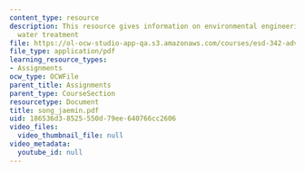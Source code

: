 ```yaml
---
content_type: resource
description: This resource gives information on environmental engineering in drinking
  water treatment
file: https://ol-ocw-studio-app-qa.s3.amazonaws.com/courses/esd-342-advanced-system-architecture-spring-2006/186536d38525550d79ee640766cc2606_song_jaemin.pdf
file_type: application/pdf
learning_resource_types:
- Assignments
ocw_type: OCWFile
parent_title: Assignments
parent_type: CourseSection
resourcetype: Document
title: song_jaemin.pdf
uid: 186536d3-8525-550d-79ee-640766cc2606
video_files:
  video_thumbnail_file: null
video_metadata:
  youtube_id: null
---
```

